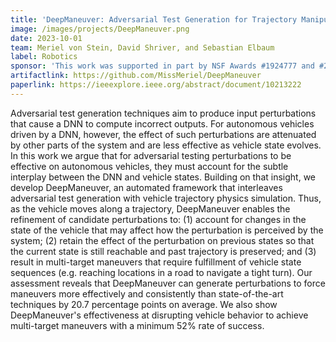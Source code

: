 ```yaml
---
title: 'DeepManeuver: Adversarial Test Generation for Trajectory Manipulation of Autonomous Vehicles'
image: /images/projects/DeepManeuver.png
date: 2023-10-01
team: Meriel von Stein, David Shriver, and Sebastian Elbaum
label: Robotics
sponsor: 'This work was supported in part by NSF Awards #1924777 and #2312487, and AFOSR Award #FA9550-21-1-0164.'
artifactlink: https://github.com/MissMeriel/DeepManeuver
paperlink: https://ieeexplore.ieee.org/abstract/document/10213222
---
```


Adversarial test generation techniques aim to produce input perturbations that cause a DNN to compute incorrect outputs.
    For autonomous vehicles driven by a DNN, however, the effect of such perturbations are attenuated by other parts of the system and are less effective as vehicle state evolves.
    In this work we argue that for adversarial testing perturbations to be effective on autonomous vehicles, they must account for the subtle interplay between the DNN and vehicle states.
    Building on that insight, we develop DeepManeuver, an automated framework that interleaves adversarial test generation with vehicle trajectory physics simulation. 
    Thus, as the vehicle moves along a trajectory, DeepManeuver enables the refinement of candidate perturbations to: 
    (1) account for changes in the state of the vehicle that may affect how the perturbation is perceived by the system; 
    (2) retain the effect of the perturbation on previous states so that the current state is still reachable and past trajectory is preserved; and
    (3) result in multi-target maneuvers that require fulfillment of vehicle state sequences (e.g. reaching locations in a road to navigate a tight turn).
    Our assessment reveals that DeepManeuver can generate perturbations to force maneuvers more effectively and consistently than state-of-the-art techniques by 20.7 percentage points on average.
    We also show DeepManeuver's effectiveness at disrupting vehicle behavior to achieve multi-target maneuvers with a minimum 52% rate of success. 